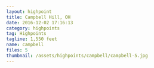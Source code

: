 ```yaml
---
layout: highpoint
title: Campbell Hill, OH
date: 2016-12-02 17:16:13
category: highpoints
tag: Highpoints
tagline: 1,550 feet
name: campbell
files: 5
thumbnail: /assets/highpoints/campbell/campbell-5.jpg
---
```

